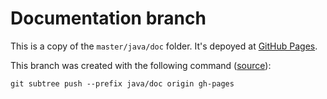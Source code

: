# Documentation branch

This is a copy of the `master/java/doc` folder. It's depoyed at [GitHub Pages][1].

This branch was created with the following command ([source][2]):

```
git subtree push --prefix java/doc origin gh-pages
```



[1]: https://klenium.github.io/tetris
[2]: https://stackoverflow.com/q/36782467/2625561
